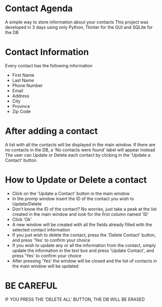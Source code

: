 # Contact Agenda
A simple way to store information about your contacts
This project was developed in 3 days using only Python, Tkinter for the GUI and SQLite for the DB

# Contact Information
Every contact has the following information
- First Name
- Last Name
- Phone Number
- Email
- Address
- City
- Province
- Zip Code

# After adding a contact
A list with all the contacts will be displayed in the main window. If there are no contacts in the DB, a 'No contacts were found' label will appear instead
The user can Update or Delete each contact by clicking in the 'Update a Contact' button

# How to Update or Delete a contact
- Click on the 'Update a Contact' button in the main window
- In the promp window insert the ID of the contact you wish to Update/Delete
-   Don't know the ID of the contact? No worries, just take a peak at the list created in the main window and look for the first column named 'ID'
- Click 'Ok'
- A new window will be created with all the fields already filled with the selected contact information
- If you just wish to delete the contact, press the 'Delete Contact' button, and press 'Yes' to confirm your choice
- If you wish to update any or all the information from the contact, simply update the information in the text box and press 'Update Contact', and press 'Yes' to confirm your choice
- After pressing 'Yes' the window will be closed and the list of contacts in the main window will be updated

# BE CAREFUL
IF YOU PRESS THE 'DELETE ALL' BUTTON, THE DB WILL BE ERASED


